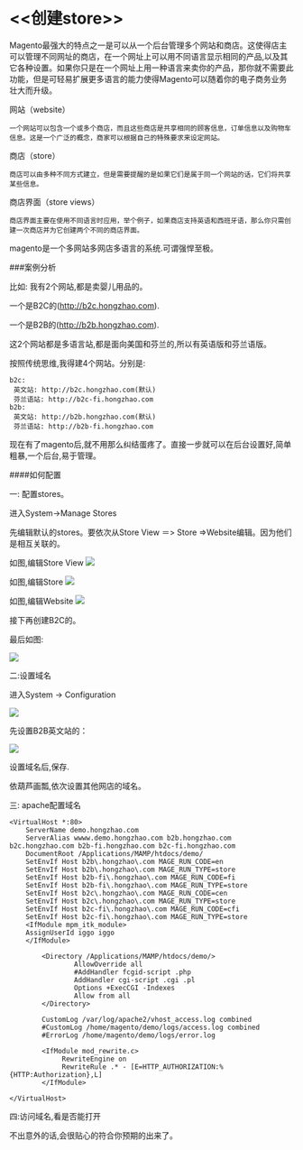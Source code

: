 # <<创建store>>

Magento最强大的特点之一是可以从一个后台管理多个网站和商店。这使得店主可以管理不同网址的商店，在一个网址上可以用不同语言显示相同的产品,以及其它各种设置。如果你只是在一个网址上用一种语言来卖你的产品，那你就不需要此功能，但是可轻易扩展更多语言的能力使得Magento可以随着你的电子商务业务壮大而升级。

网站（website）
```
一个网站可以包含一个或多个商店，而且这些商店是共享相同的顾客信息，订单信息以及购物车信息。这是一个广泛的概念，商家可以根据自己的特殊要求来设定网站。
```

商店（store）
```
商店可以由多种不同方式建立，但是需要提醒的是如果它们是属于同一个网站的话，它们将共享某些信息。
```

商店界面（store views）
```
商店界面主要在使用不同语言时应用，举个例子，如果商店支持英语和西班牙语，那么你只需创建一次商店并为它创建两个不同的商店界面。
```

magento是一个多网站多网店多语言的系统.可谓强悍至极。

###案例分析

比如:
我有2个网站,都是卖婴儿用品的。

一个是B2C的(http://b2c.hongzhao.com).

一个是B2B的(http://b2b.hongzhao.com).

这2个网站都是多语言站,都是面向美国和芬兰的,所以有英语版和芬兰语版。

按照传统思维,我得建4个网站。分别是:
```
b2c:
 英文站: http://b2c.hongzhao.com(默认)
 芬兰语站: http://b2c-fi.hongzhao.com
b2b:
 英文站: http://b2b.hongzhao.com(默认)
 芬兰语站: http://b2b-fi.hongzhao.com
```

现在有了magento后,就不用那么纠结蛋疼了。直接一步就可以在后台设置好,简单粗暴,一个后台,易于管理。


####如何配置

一: 配置stores。 

进入System->Manage Stores

先编辑默认的stores。要依次从Store View ＝> Store =>Website编辑。因为他们是相互关联的。

如图,编辑Store View
![](https://raw.githubusercontent.com/zouhongzhao/magento-lessons/master/基础教程/lesson4/store-1.png)

如图,编辑Store
![](https://raw.githubusercontent.com/zouhongzhao/magento-lessons/master/基础教程/lesson4/store-2.png)

如图,编辑Website
![](https://raw.githubusercontent.com/zouhongzhao/magento-lessons/master/基础教程/lesson4/store-3.png)

接下再创建B2C的。

最后如图:

![](https://raw.githubusercontent.com/zouhongzhao/magento-lessons/master/基础教程/lesson4/store-4.png)

二:设置域名

进入System -> Configuration

![](https://raw.githubusercontent.com/zouhongzhao/magento-lessons/master/基础教程/lesson4/domain-1.png)

先设置B2B英文站的：

![](https://raw.githubusercontent.com/zouhongzhao/magento-lessons/master/基础教程/lesson4/domain-2.png)

设置域名后,保存.

依葫芦画瓢,依次设置其他网店的域名。

三: apache配置域名

```
<VirtualHost *:80>
    ServerName demo.hongzhao.com
	ServerAlias wwww.demo.hongzhao.com b2b.hongzhao.com b2c.hongzhao.com b2b-fi.hongzhao.com b2c-fi.hongzhao.com
    DocumentRoot /Applications/MAMP/htdocs/demo/
    SetEnvIf Host b2b\.hongzhao\.com MAGE_RUN_CODE=en
    SetEnvIf Host b2b\.hongzhao\.com MAGE_RUN_TYPE=store
	SetEnvIf Host b2b-fi\.hongzhao\.com MAGE_RUN_CODE=fi
	SetEnvIf Host b2b-fi\.hongzhao\.com MAGE_RUN_TYPE=store
	SetEnvIf Host b2c\.hongzhao\.com MAGE_RUN_CODE=cen
	SetEnvIf Host b2c\.hongzhao\.com MAGE_RUN_TYPE=store
	SetEnvIf Host b2c-fi\.hongzhao\.com MAGE_RUN_CODE=cfi
    SetEnvIf Host b2c-fi\.hongzhao\.com MAGE_RUN_TYPE=store
	<IfModule mpm_itk_module>
	AssignUserId iggo iggo 
	</IfModule>

        <Directory /Applications/MAMP/htdocs/demo/>
                AllowOverride all
                #AddHandler fcgid-script .php
                AddHandler cgi-script .cgi .pl
                Options +ExecCGI -Indexes
                Allow from all
        </Directory>

        CustomLog /var/log/apache2/vhost_access.log combined
        #CustomLog /home/magento/demo/logs/access.log combined
        #ErrorLog /home/magento/demo/logs/error.log

        <IfModule mod_rewrite.c>
             RewriteEngine on
             RewriteRule .* - [E=HTTP_AUTHORIZATION:%{HTTP:Authorization},L]
        </IfModule>

</VirtualHost>

```

四:访问域名,看是否能打开

不出意外的话,会很贴心的符合你预期的出来了。



